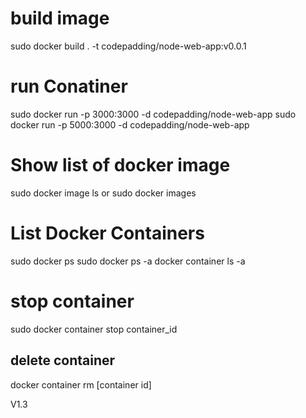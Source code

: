 # build image
sudo docker build . -t codepadding/node-web-app:v0.0.1
# run Conatiner
sudo docker run -p 3000:3000 -d codepadding/node-web-app
sudo docker run -p 5000:3000 -d codepadding/node-web-app


# Show list of docker image
sudo docker image ls
or
sudo docker images



# List Docker Containers
sudo docker ps
sudo docker ps -a
docker container ls -a

# stop container 
sudo docker container stop container_id
## delete container
docker container rm [container id]

V1.3
